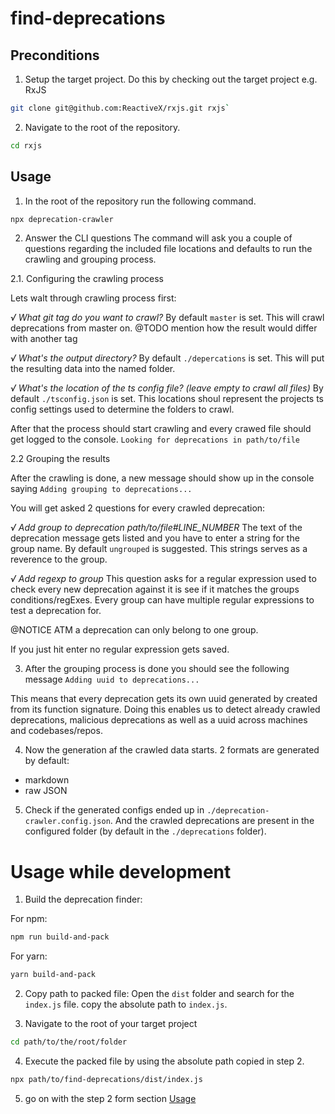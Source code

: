 # find-deprecations

## Preconditions

1. Setup the target project.
Do this by checking out the target project e.g. RxJS
```bash
git clone git@github.com:ReactiveX/rxjs.git rxjs`
```

2. Navigate to the root of the repository.

```bash
cd rxjs
```


## Usage

1. In the root of the repository run the following command.

```bash
npx deprecation-crawler
```

2. Answer the CLI questions
The command will ask you a couple of questions regarding the included file locations and defaults to run the crawling and grouping process.


2.1. Configuring the crawling process
 
Lets walt through crawling process first:

_√ What git tag do you want to crawl?_
By default `master` is set. This will crawl deprecations from master on.
@TODO mention how the result would differ with another tag

_√ What's the output directory?_
By default `./depercations` is set. This will put the resulting data into the named folder.

_√ What's the location of the ts config file? (leave empty to crawl all files)_
By default `./tsconfig.json` is set. This locations shoul represent the projects ts config settings used to determine the folders to crawl.

After that the process should start crawling and every crawed file should get logged to the console.
`Looking for deprecations in path/to/file`

2.2 Grouping the results

After the crawling is done, a new message should show up in the console saying 
`Adding grouping to deprecations...`

You will get asked 2 questions for every crawled deprecation:

_√ Add group to deprecation path/to/file#LINE_NUMBER_
The text of the deprecation message gets listed and you have to enter a string for the group name.
By default `ungrouped` is suggested.  This strings serves as a reverence to the group.

_√ Add regexp to group_
This question asks for a regular expression used to check every new deprecation against it is see if it matches the groups conditions/regExes.
Every group can have multiple regular expressions to test a deprecation for.

@NOTICE ATM a deprecation can only belong to one group.

If you just hit enter no regular expression gets saved.

3. After the grouping process is done you should see the following message `Adding uuid to deprecations...`

This means that every deprecation gets its own uuid generated by created from its function signature.
Doing this enables us to detect already crawled deprecations, malicious deprecations as well as a uuid across machines and codebases/repos.

4. Now the generation af the crawled data starts. 
2 formats are generated by default:
- markdown
- raw JSON

5. Check if the generated configs ended up in `./deprecation-crawler.config.json`.
And the crawled deprecations are present in the configured folder (by default in the `./deprecations` folder).


# Usage while development

1. Build the deprecation finder:

For npm:
```bash
npm run build-and-pack
```

For yarn:
 ```bash
yarn build-and-pack
 ```

2. Copy path to packed file:
Open the `dist` folder and search for the `index.js` file.
copy the absolute path to `index.js`.

3. Navigate to the root of your target project
```bash
cd path/to/the/root/folder
```

4. Execute the packed file by using the absolute path copied in step 2.

```bash
npx path/to/find-deprecations/dist/index.js
```

5. go on with the step 2 form section [Usage](#Usage)
